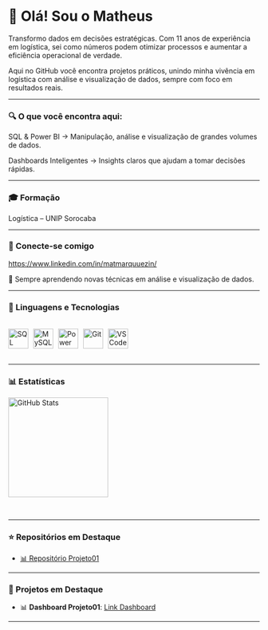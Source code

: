 # 👋 Olá! Sou o Matheus

Transformo dados em decisões estratégicas. Com 11 anos de experiência em logística, sei como números podem otimizar processos e aumentar a eficiência operacional de verdade.

Aqui no GitHub você encontra projetos práticos, unindo minha vivência em logística com análise e visualização de dados, sempre com foco em resultados reais.

---

### 🔍 O que você encontra aqui:

SQL & Power BI → Manipulação, análise e visualização de grandes volumes de dados.

Dashboards Inteligentes → Insights claros que ajudam a tomar decisões rápidas.

---

### 🎓 Formação

Logística – UNIP Sorocaba

---

### 📎 Conecte-se comigo
https://www.linkedin.com/in/matmarquuezin/

🚀 Sempre aprendendo novas técnicas em análise e visualização de dados.

--- 

### 🤖 Linguagens e Tecnologias
<br/>

<div style="display: flex; flex-wrap: wrap; align-items: center;">
    <img 
        alt="SQL Server" 
        title="SQL Server" 
        width="40px" 
        style="padding-right: 10px;" 
        src="https://cdn.jsdelivr.net/gh/devicons/devicon@latest/icons/azuresqldatabase/azuresqldatabase-original.svg"/>
    <img 
        alt="MySQL" 
        title="MySQL" 
        width="40px" 
        style="padding-right: 10px;" 
        src="https://cdn.jsdelivr.net/gh/devicons/devicon/icons/mysql/mysql-original.svg"/>
    <img 
        alt="Power BI" 
        title="Power BI" 
        width="40px" 
        style="padding-right: 10px;" 
        src="https://img.icons8.com/?size=100&id=3sGOUDo9nJ4k&format=png&color=000000"/>
    <img 
        alt="Git" 
        title="Git" 
        width="40px" 
        style="padding-right: 10px;" 
        src="https://cdn.jsdelivr.net/gh/devicons/devicon@latest/icons/github/github-original.svg"/>
    <img 
        alt="VS Code" 
        title="VS Code" 
        width="40px" 
        style="padding-right: 10px;" 
        src="https://cdn.jsdelivr.net/gh/devicons/devicon/icons/vscode/vscode-original.svg"/>
</div>

<br/>

---

### 📊 Estatísticas

<p>
    <img 
        alt="GitHub Stats" 
        height="200" 
        style="padding-right: 10px;" 
        src="https://github-readme-stats.vercel.app/api?username=MatheusMarquezin&show_icons=true&theme=tokyonight&include_all_commits=true&locale=pt-br" />
</p>

<br/>

---

### ⭐ Repositórios em Destaque  

- [📊 Repositório Projeto01](https://github.com/matheusmarquezinhub/Projeto01)

---

### 🎯 Projetos em Destaque

- 📊 **Dashboard Projeto01**: [Link Dashboard](https://app.powerbi.com/view?r=eyJrIjoiMmJiMjI5ODktMjQxNi00Yzc3LWI0OTYtYjg1NjI0YzliZWRiIiwidCI6IjA0NWZiZjVjLTBjMzItNDdhMy1hYWI2LThlZjE3MGVlODY5MSJ9)

---

